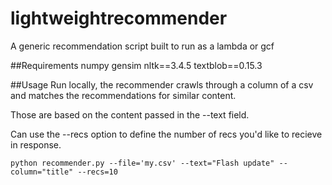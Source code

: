 # lightweightrecommender
A generic recommendation script built to run as a lambda or gcf

##Requirements
numpy
gensim
nltk==3.4.5
textblob==0.15.3


##Usage
Run locally, the recommender crawls through a column of a csv and matches the recommendations for similar content. 

Those are based on the content passed in the --text field. 

Can use the --recs option to define the number of recs you'd like to recieve in response. 

`python recommender.py --file='my.csv' --text="Flash update" --column="title" --recs=10`
